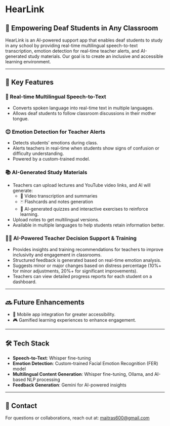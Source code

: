 # HearLink

## 📢 Empowering Deaf Students in Any Classroom

HearLink is an AI-powered support app that enables deaf students to study in any school by providing real-time multilingual speech-to-text transcription, emotion detection for real-time teacher alerts, and AI-generated study materials. Our goal is to create an inclusive and accessible learning environment.

---

## 🌟 Key Features

### 🎤 Real-time Multilingual Speech-to-Text
- Converts spoken language into real-time text in multiple languages.
- Allows deaf students to follow classroom discussions in their mother tongue.

### 😊 Emotion Detection for Teacher Alerts
- Detects students' emotions during class.
- Alerts teachers in real-time when students show signs of confusion or difficulty understanding.
- Powered by a custom-trained model.

### 📚 AI-Generated Study Materials
- Teachers can upload lectures and YouTube video links, and AI will generate:
  - 🎥 Video transcription and summaries
  - 🃏 Flashcards and notes generation
  - 📝 AI-generated quizzes and interactive exercises to reinforce learning.
- Upload notes to get multilingual versions.
- Available in multiple languages to help students retain information better.

### 👩‍🏫 AI-Powered Teacher Decision Support & Training
- Provides insights and training recommendations for teachers to improve inclusivity and engagement in classrooms.
- Structured feedback is generated based on real-time emotion analysis.
- Suggests minor or major changes based on distress percentage (10%+ for minor adjustments, 20%+ for significant improvements).
- Teachers can view detailed progress reports for each student on a dashboard.

---

## 🔜 Future Enhancements
- 📲 Mobile app integration for greater accessibility.
- 🎮 Gamified learning experiences to enhance engagement.

---

## 🛠️ Tech Stack
- **Speech-to-Text**: Whisper fine-tuning
- **Emotion Detection**: Custom-trained Facial Emotion Recognition (FER) model
- **Multilingual Content Generation**: Whisper fine-tuning, Ollama, and AI-based NLP processing
- **Feedback Generation**: Gemini for AI-powered insights

---

## 📧 Contact
For questions or collaborations, reach out at: maitras600@gmail.com

